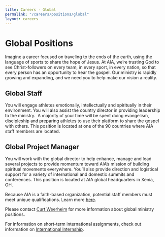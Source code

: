 ```yaml
---
title: Careers - Global
permalink: "/careers/positions/global"
layout: careers
---
```


<div class="row"><div class="col-md-12"><h1 class="p1">Global Positions</h1><p></p><p class="p2"><img src="/uploads/careers/sportaid%20brazil%20kids.jpg" alt="" class="img-responsive pull-right col-md-5" />Imagine a career focused on traveling to the ends of the earth, using the language of sports to share the hope of Jesus. At AIA, we&rsquo;re trusting God to see Christ-followers on every team, in every sport, in every nation, so that every person has an opportunity to hear the gospel. Our ministry is rapidly growing and expanding, and we need you to help make our vision a reality.</p><h2 class="p2">Global Staff</h2><p class="p2"><span class="s1"> </span>You will engage athletes emotionally, intellectually and spiritually in their environment. You will also assist the country director in providing leadership to the ministry. &nbsp;A majority of your time will be spent doing evangelism, discipleship and preparing athletes to use their platform to share the gospel with others.&nbsp;This position is located at one of the 90 countries where AIA staff members are located.</p><h2 class="p2">Global Project Manager&nbsp;</h2><p class="p2">You will work with the global director to help enhance, manage and lead several projects to provide momentum toward AIA&rsquo;s mission of building spiritual movements everywhere. You&rsquo;ll also provide direction and logistical support for a variety of international and domestic summits and conferences. This position is located at AIA global headquarters in Xenia, OH.</p><p class="p3"></p><p class="p4">Because AIA is a faith-based organization, potential staff members must meet unique qualifications. Learn more <a href="http://dev.athletesinaction.org/careers/qualifications"><span class="s2">here</span></a>.&nbsp;</p><p class="p5"></p><p class="p2">Please contact <a href="mailto:curt.weerheim@athletesinaction.org"><span class="s3">Curt Weerheim</span></a> for more information about global ministry positions.</p><p class="p2">For information on short-term international assignments, check out information on <a href="http://dev.athletesinaction.org/careers/internationalinternship"><span class="s3">International Internship</span></a>.</p></div></div>